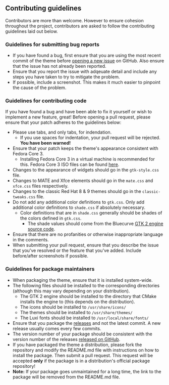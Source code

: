 ## Contributing guidelines
Contributors are more than welcome. However to ensure cohesion throughout the project, contributors are asked to follow the contributing guidelines laid out below.

### Guidelines for submitting bug reports
- If you have found a bug, first ensure that you are using the most recent commit of the theme before [opening a new issue](https://github.com/neeeeow/Bluecurve/issues/new) on GitHub. Also ensure that the issue has not already been reported.
- Ensure that you report the issue with adqeuate detail and include any steps you have taken to try to mitigate the problem.
- If possible, include a screenshot. This makes it much easier to pinpoint the cause of the problem.
### Guidelines for contributing code
If you have found a bug and have been able to fix it yourself or wish to implement a new feature, great! Before opening a pull request, please ensure that your patch adheres to the guidelines below:
- Please use tabs, and only tabs, for indendation.
  - If you use spaces for indentation, your pull request will be rejected. **You have been warned!**
- Ensure that your patch keeps the theme's appearance consistent with Fedora Core 3.
  - Installing Fedora Core 3 in a virtual machine is recommended for this. Fedora Core 3 ISO files can be found [here](https://archives.fedoraproject.org/pub/archive/fedora/linux/core/3/i386/iso/).
- Changes to the appearance of widgets should go in the `gtk-style.css` file.
- Changes to MATE and Xfce elements should go in the `mate.css` and `xfce.css` files respectively. 
- Changes to the classic Red Hat 8 & 9 themes should go in the `classic-tweaks.css` file.
- Do not add any additional color definitions to `gtk.css`. Only add additional color definitions to `shade.css` if absolutely necessary.
  - Color definitions that are in `shade.css` generally should be shades of the colors defined in `gtk.css`.
    - The shade values should come from the Bluecurve [GTK 2 engine source code](https://download.fedoraproject.org/pub/fedora/linux/releases/37/Everything/source/tree/Packages/b/bluecurve-gtk-themes-1.0.0-29.fc37.src.rpm).
- Ensure that there are no profanities or otherwise inappropriate language in the comments.
- When submitting your pull request, ensure that you describe the issue that you've resolved or the feature that you've added. Include before/after screenshots if possible.
### Guidelines for package maintainers
- When packaging the theme, ensure that it is installed system-wide.
- The following files should be installed to the corresponding directories (although this may vary depending on your distribution).
  - The GTK 2 engine should be installed to the directory that CMake installs the engine to (this depends on the distribution).
  - The icons should be installed to `/usr/share/icons/`
  - The themes should be installed to `/usr/share/themes/`
  - The Luxi fonts should be installed to `/usr/local/share/fonts/`
- Ensure that you package the [releases](https://github.com/neeeeow/Bluecurve/releases) and not the latest commit. A new release usually comes every few commits.
- The version number of your package should be consistent with the version number of the releases [released on GitHub](https://github.com/neeeeow/Bluecurve/releases).
- If you have packaged the theme a distribution, please fork the repository and modify the README.md file with instructions on how to install the package. Then submit a pull request. This request will be accepted **only** if the package is in a distribution's official package repository!
- **Note:** If your package goes unmaintained for a long time, the link to the package will be removed from the README.md file.
